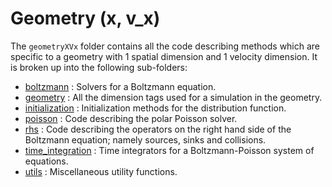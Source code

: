 # Geometry (x, v\_x)

The `geometryXVx` folder contains all the code describing methods which are specific to a geometry with 1 spatial dimension and 1 velocity dimension. It is broken up into the following sub-folders:

- [boltzmann](./boltzmann/README.md) : Solvers for a Boltzmann equation. 
- [geometry](./geometry/README.md) : All the dimension tags used for a simulation in the geometry.
- [initialization](./initialization/README.md) : Initialization methods for the distribution function. 
- [poisson](./poisson/README.md) : Code describing the polar Poisson solver.
- [rhs](./rhs/README.md) : Code describing the operators on the right hand side of the Boltzmann equation; namely sources, sinks and collisions.
- [time\_integration](./time_integration/README.md) : Time integrators for a Boltzmann-Poisson system of equations. 
- [utils](./utils/README.md) : Miscellaneous utility functions.
